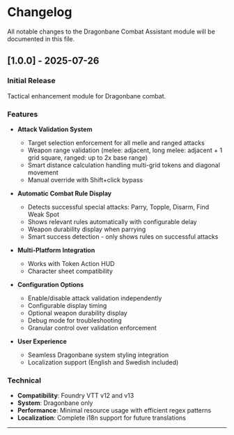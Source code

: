 # Changelog

All notable changes to the Dragonbane Combat Assistant module will be documented in this file.

## [1.0.0] - 2025-07-26

### Initial Release
Tactical enhancement module for Dragonbane combat.

### Features
- **Attack Validation System**
  - Target selection enforcement for all melle and ranged attacks
  - Weapon range validation (melee: adjacent, long melee: adjacent + 1 grid square, ranged: up to 2x base range)
  - Smart distance calculation handling multi-grid tokens and diagonal movement
  - Manual override with Shift+click bypass
  
- **Automatic Combat Rule Display**
  - Detects successful special attacks: Parry, Topple, Disarm, Find Weak Spot
  - Shows relevant rules automatically with configurable delay
  - Weapon durability display when parrying
  - Smart success detection - only shows rules on successful attacks
  
- **Multi-Platform Integration**
  - Works with Token Action HUD
  - Character sheet compatibility

- **Configuration Options**
  - Enable/disable attack validation independently
  - Configurable display timing
  - Optional weapon durability display
  - Debug mode for troubleshooting
  - Granular control over validation enforcement

- **User Experience**
  - Seamless Dragonbane system styling integration
  - Localization support (English and Swedish included)

### Technical
- **Compatibility**: Foundry VTT v12 and v13
- **System**: Dragonbane only
- **Performance**: Minimal resource usage with efficient regex patterns
- **Localization**: Complete i18n support for future translations

---